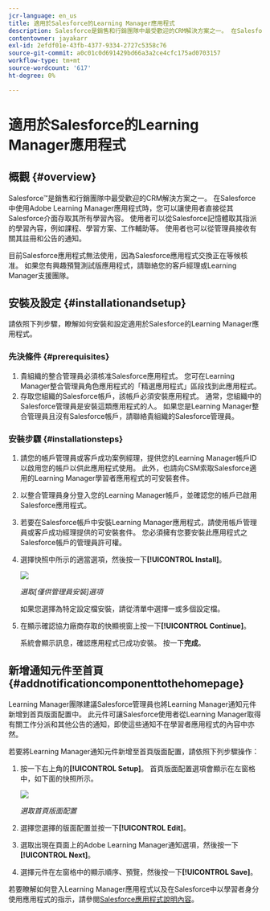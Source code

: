 ```yaml
---
jcr-language: en_us
title: 適用於Salesforce的Learning Manager應用程式
description: Salesforce是銷售和行銷團隊中最受歡迎的CRM解決方案之一。 在Salesforce中使用Adobe Learning Manager應用程式時，您可以讓使用者直接從其Salesforce介面存取其所有學習內容。 使用者可以從Salesforce記憶體取其指派的學習內容，例如課程、學習方案、工作輔助等。 使用者也可以從管理員接收有關其註冊和公告的通知。
contentowner: jayakarr
exl-id: 2efdf01e-43fb-4377-9334-2727c5358c76
source-git-commit: a0c01c0d691429bd66a3a2ce4cfc175ad0703157
workflow-type: tm+mt
source-wordcount: '617'
ht-degree: 0%

---
```


# 適用於Salesforce的Learning Manager應用程式

## 概觀 {#overview}

Salesforce™是銷售和行銷團隊中最受歡迎的CRM解決方案之一。 在Salesforce中使用Adobe Learning Manager應用程式時，您可以讓使用者直接從其Salesforce介面存取其所有學習內容。 使用者可以從Salesforce記憶體取其指派的學習內容，例如課程、學習方案、工作輔助等。 使用者也可以從管理員接收有關其註冊和公告的通知。

目前Salesforce應用程式無法使用，因為Salesforce應用程式交換正在等候核准。 如果您有興趣預覽測試版應用程式，請聯絡您的客戶經理或Learning Manager支援團隊。

## 安裝及設定 {#installationandsetup}

請依照下列步驟，瞭解如何安裝和設定適用於Salesforce的Learning Manager應用程式。

### 先決條件 {#prerequisites}

1. 貴組織的整合管理員必須核准Salesforce應用程式。 您可在Learning Manager整合管理員角色應用程式的「精選應用程式」區段找到此應用程式。
1. 存取您組織的Salesforce帳戶，該帳戶必須安裝應用程式。 通常，您組織中的Salesforce管理員是安裝這類應用程式的人。 如果您是Learning Manager整合管理員且沒有Salesforce帳戶，請聯絡貴組織的Salesforce管理員。

### 安裝步驟 {#installationsteps}

1. 請您的帳戶管理員或客戶成功案例經理，提供您的Learning Manager帳戶ID以啟用您的帳戶以供此應用程式使用。 此外，也請向CSM索取Salesforce適用的Learning Manager學習者應用程式的可安裝套件。

1. 以整合管理員身分登入您的Learning Manager帳戶，並確認您的帳戶已啟用Salesforce應用程式。

1. 若要在Salesforce帳戶中安裝Learning Manager應用程式，請使用帳戶管理員或客戶成功經理提供的可安裝套件。 您必須擁有您要安裝此應用程式之Salesforce帳戶的管理員許可權。

1. 選擇快照中所示的適當選項，然後按一下&#x200B;**[!UICONTROL Install]**。

   ![](assets/install-options.png)

   *選取[僅供管理員安裝]選項*

   如果您選擇為特定設定檔安裝&#x200B;**&#x200B;**，請從清單中選擇一或多個設定檔。

1. 在顯示確認協力廠商存取的快顯視窗上按一下&#x200B;**[!UICONTROL Continue]**。

   系統會顯示訊息，確認應用程式已成功安裝。 按一下&#x200B;**完成**。

## 新增通知元件至首頁 {#addnotificationcomponenttothehomepage}

Learning Manager團隊建議Salesforce管理員也將Learning Manager通知元件新增到首頁版面配置中。 此元件可讓Salesforce使用者從Learning Manager取得有關工作分派和其他公告的通知，即使這些通知不在學習者應用程式的內容中亦然。

若要將Learning Manager通知元件新增至首頁版面配置，請依照下列步驟操作：

1. 按一下右上角的&#x200B;**[!UICONTROL Setup]**。 首頁版面配置選項會顯示在左窗格中，如下面的快照所示。

   ![](assets/homepage-component.png)

   *選取首頁版面配置*

1. 選擇您選擇的版面配置並按一下&#x200B;**[!UICONTROL Edit]**。
1. 選取出現在頁面上的Adobe Learning Manager通知選項，然後按一下&#x200B;**[!UICONTROL Next]**。
1. 選擇元件在左窗格中的顯示順序、預覽，然後按一下&#x200B;**[!UICONTROL Save]**。

若要瞭解如何登入Learning Manager應用程式以及在Salesforce中以學習者身分使用應用程式的指示，請參閱[Salesforce應用程式說明內容](../../learners/feature-summary/sfdc-app.md)。
